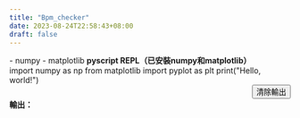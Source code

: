 ```yaml
---
title: "Bpm_checker"
date: 2023-08-24T22:58:43+08:00
draft: false
---
```


<script defer src="https://pyscript.net/alpha/pyscript.js"></script>
<link rel="stylesheet" href="https://raw.githubusercontent.com/Cat-Computing-Universe/PyLab/main/demo/demo.css" />
<script src="https://code.jquery.com/jquery-3.5.0.js"></script>
<py-env>
  - numpy
  - matplotlib
</py-env>
<b>pyscript REPL（已安裝numpy和matplotlib）</b>
<br>
<div>
  <div>
    <py-repl id="my-repl" auto-generate="true" std-out="output" std-err="output">
import numpy as np
from matplotlib import pyplot as plt
print("Hello, world!")
    </py-repl>
  </div>
  <div style="justify-content: right;display: flex;align-items: right;">
    <button class="button_reset" type="button">清除輸出</button>
  </div>
  <b>輸出：</b>
  <div style="justify-content: center;display: flex;align-items: center;">
    <div id="output" style="width: 100%;margin: 2rem;"></div>
  </div>
  <script src="https://raw.githubusercontent.com/Cat-Computing-Universe/PyLab/main/demo/demo.js"></script>
</div>

